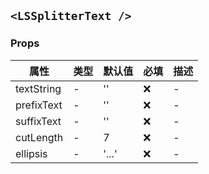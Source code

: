 ## `<LSSplitterText />`

### Props

| 属性       | 类型 | 默认值 | 必填 | 描述 |
| ---------- | ---- | ------ | ---- | ---- |
| textString | -    | ''     | ❌   | -    |
| prefixText | -    | ''     | ❌   | -    |
| suffixText | -    | ''     | ❌   | -    |
| cutLength  | -    | 7      | ❌   | -    |
| ellipsis   | -    | '...'  | ❌   | -    |
